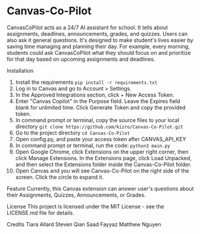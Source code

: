# Canvas-Co-Pilot
CanvasCoPilot acts as a 24/7 AI assistant for school. It tells about assignments, deadlines, announcements, grades, and quizzes. Users can also ask it general questions. It's designed to make student's lives easier by saving time managing and planning their day. For example, every morning, students could ask CanvasCoPilot what they should focus on and prioritize for that day based on upcoming assignments and deadlines.

Installation
1. Install the requirements
`pip install -r requirements.txt`
2. Log in to Canvas and go to Account > Settings.
3. In the Approved Integrations section, click + New Access Token.
4. Enter "Canvas Copilot" in the Purpose field. Leave the Expires field blank for unlimited time. Click Generate Token and copy the provided token.
5. In command prompt or terminal, copy the source files to your local directory
`git clone https://github.com/kizro/Canvas-Co-Pilot.git`
6. Go to the project directory
`cd Canvas-Co-Pilot`
7. Open config.py, and paste your access token after CANVAS_API_KEY
8. In command prompt or terminal, run the code:
`python3 main.py`
9. Open Google Chrome, click Extensions on the upper right corner, then click Manage Extensions. In the Extensions page, click Load Unpacked, and then select the Extensions folder inside the Canvas-Co-Pilot folder.
10. Open Canvas and you will see Canvas-Co-Pilot on the right side of the screen. Click the circle to expand it.

Feature
Currently, this Canvas extension can answer user's questions about their Assignments, Quizzes, Announcements, or Grades. 

License
This project is licensed under the MIT License - see the LICENSE.md file for details.

Credits
Tiara Allard
Steven Qian
Saad Fayyaz
Matthew Nguyen